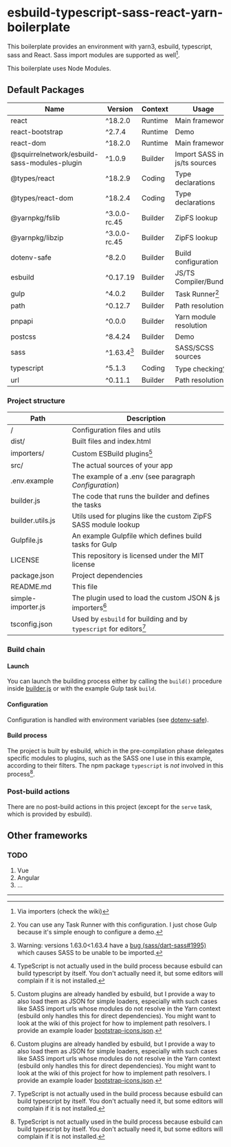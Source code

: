 # esbuild-typescript-sass-react-yarn-boilerplate

This boilerplate provides an environment with yarn3, esbuild, typescript, sass and React. Sass import modules are supported as well[^1].

This boilerplate uses Node Modules.

## Default Packages

| Name                                         | Version      | Context | Usage
|----------------------------------------------|--------------|---------|-----------------
| react                                        | ^18.2.0      | Runtime | Main framework
| react-bootstrap                              | ^2.7.4       | Runtime | Demo
| react-dom                                    | ^18.2.0      | Runtime | Main framework
| @squirrelnetwork/esbuild-sass-modules-plugin | ^1.0.9       | Builder | Import SASS in js/ts sources
| @types/react                                 | ^18.2.9      | Coding  | Type declarations
| @types/react-dom                             | ^18.2.4      | Coding  | Type declarations
| @yarnpkg/fslib                               | ^3.0.0-rc.45 | Builder | ZipFS lookup
| @yarnpkg/libzip                              | ^3.0.0-rc.45 | Builder | ZipFS lookup
| dotenv-safe                                  | ^8.2.0       | Builder | Build configuration
| esbuild                                      | ^0.17.19     | Builder | JS/TS Compiler/Bundler
| gulp                                         | ^4.0.2       | Builder | Task Runner[^2]
| path                                         | ^0.12.7      | Builder | Path resolution
| pnpapi                                       | ^0.0.0       | Builder | Yarn module resolution
| postcss                                      | ^8.4.24      | Builder | Demo
| sass                                         | ^1.63.4[^3]  | Builder | SASS/SCSS sources
| typescript                                   | ^5.1.3       | Coding  | Type checking[^4]
| url                                          | ^0.11.1      | Builder | Path resolution

### Project structure
| Path               | Description
|--------------------|------------------------------
| /                  | Configuration files and utils
| dist/              | Built files and index.html
| importers/         | Custom ESBuild plugins[^5]
| src/               | The actual sources of your app
| .env.example       | The example of a .env (see paragraph *Configuration*)
| builder.js         | The code that runs the builder and defines the tasks
| builder.utils.js   | Utils used for plugins like the custom ZipFS SASS module lookup
| Gulpfile.js        | An example Gulpfile which defines build tasks for Gulp
| LICENSE            | This repository is licensed under the MIT license
| package.json       | Project dependencies
| README.md          | This file
| simple-importer.js | The plugin used to load the custom JSON & js importers[^5]
| tsconfig.json      | Used by `esbuild` for building and by `typescript` for editors[^4]

### Build chain
#### Launch
You can launch the building process either by calling the `build()` procedure inside [builder.js](./builder.js) or with the example Gulp task `build`.

#### Configuration
Configuration is handled with environment variables (see [dotenv-safe](https://www.npmjs.com/package/dotenv-safe)).

#### Build process
The project is built by esbuild, which in the pre-compilation phase delegates specific modules to plugins, such as the SASS one I use in this example, according to their filters.
The npm package `typescript` is *not* involved in this process[^4].

### Post-build actions
There are no post-build actions in this project (except for the `serve` task, which is provided by esbuild).

## Other frameworks
### TODO
1. Vue
2. Angular
3. ...

---

[^1]: Via importers (check the wiki)
[^2]: You can use any Task Runner with this configuration.
  I just chose Gulp because it's simple enough to configure a demo.
[^3]: Warning: versions 1.63.0<1.63.4 have a [bug (sass/dart-sass#1995)](https://github.com/Squirrel-Network/esbuild-sass-modules-plugin#:~:text=1.63.0%20because%20of-,sass/dart%2Dsass%231995,-The%20issue%20has) which causes SASS to be unable to be imported.
[^4]: TypeScript is not actually used in the build process because esbuild can build typescript by itself.
  You don't actually need it, but some editors will complain if it is not installed.
[^5]: Custom plugins are already handled by esbuild, but I provide a way to also load them as JSON for simple loaders, especially with such cases like SASS import urls whose modules do not resolve in the Yarn context (esbuild only handles this for direct dependencies).
  You might want to look at the wiki of this project for how to implement path resolvers.
  I provide an example loader [bootstrap-icons.json](importers/bootstrap-icons.json).
